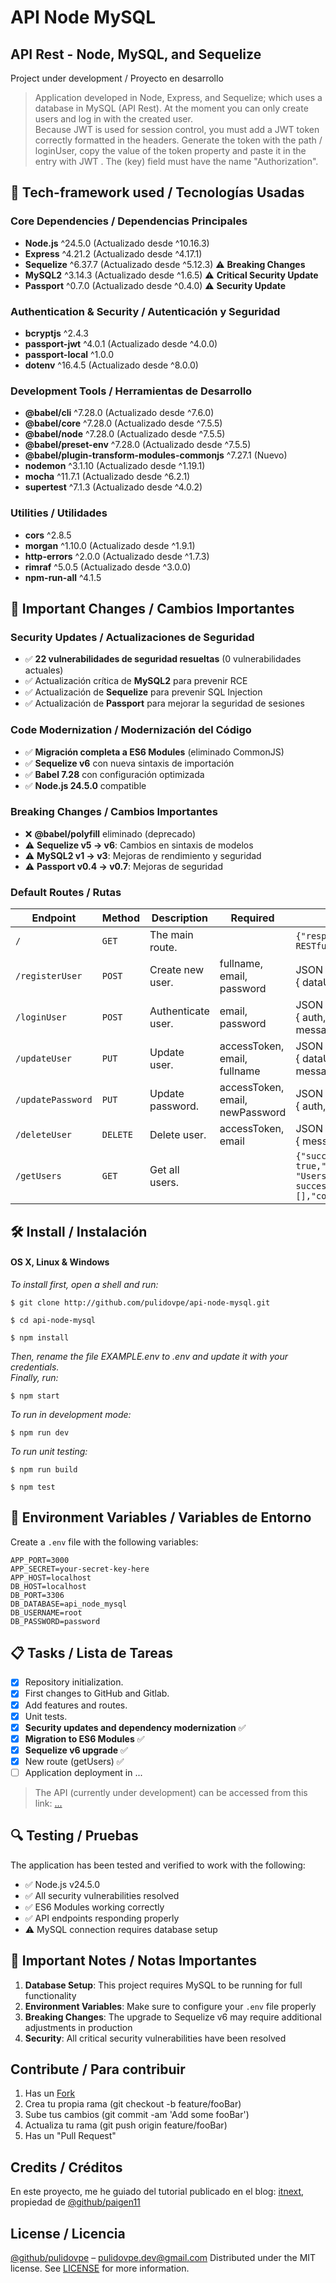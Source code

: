 # API Node MySQL
## API Rest - Node, MySQL, and Sequelize
Project under development / Proyecto en desarrollo
> Application developed in Node, Express, and Sequelize; which uses a database in MySQL (API Rest).
At the moment you can only create users and log in with the created user.\
> Because JWT is used for session control, you must add a JWT token correctly formatted in the headers. Generate the token with the path / loginUser, copy the value of the token property and paste it in the entry with JWT <token string>. The (key) field must have the name "Authorization".

## 🚀 Tech-framework used / Tecnologías Usadas

### Core Dependencies / Dependencias Principales
- **Node.js** ^24.5.0 (Actualizado desde ^10.16.3)
- **Express** ^4.21.2 (Actualizado desde ^4.17.1)
- **Sequelize** ^6.37.7 (Actualizado desde ^5.12.3) ⚠️ **Breaking Changes**
- **MySQL2** ^3.14.3 (Actualizado desde ^1.6.5) ⚠️ **Critical Security Update**
- **Passport** ^0.7.0 (Actualizado desde ^0.4.0) ⚠️ **Security Update**

### Authentication & Security / Autenticación y Seguridad
- **bcryptjs** ^2.4.3
- **passport-jwt** ^4.0.1 (Actualizado desde ^4.0.0)
- **passport-local** ^1.0.0
- **dotenv** ^16.4.5 (Actualizado desde ^8.0.0)

### Development Tools / Herramientas de Desarrollo
- **@babel/cli** ^7.28.0 (Actualizado desde ^7.6.0)
- **@babel/core** ^7.28.0 (Actualizado desde ^7.5.5)
- **@babel/node** ^7.28.0 (Actualizado desde ^7.5.5)
- **@babel/preset-env** ^7.28.0 (Actualizado desde ^7.5.5)
- **@babel/plugin-transform-modules-commonjs** ^7.27.1 (Nuevo)
- **nodemon** ^3.1.10 (Actualizado desde ^1.19.1)
- **mocha** ^11.7.1 (Actualizado desde ^6.2.1)
- **supertest** ^7.1.3 (Actualizado desde ^4.0.2)

### Utilities / Utilidades
- **cors** ^2.8.5
- **morgan** ^1.10.0 (Actualizado desde ^1.9.1)
- **http-errors** ^2.0.0 (Actualizado desde ^1.7.3)
- **rimraf** ^5.0.5 (Actualizado desde ^3.0.0)
- **npm-run-all** ^4.1.5

## 🔄 Important Changes / Cambios Importantes

### Security Updates / Actualizaciones de Seguridad
- ✅ **22 vulnerabilidades de seguridad resueltas** (0 vulnerabilidades actuales)
- ✅ Actualización crítica de **MySQL2** para prevenir RCE
- ✅ Actualización de **Sequelize** para prevenir SQL Injection
- ✅ Actualización de **Passport** para mejorar la seguridad de sesiones

### Code Modernization / Modernización del Código
- ✅ **Migración completa a ES6 Modules** (eliminado CommonJS)
- ✅ **Sequelize v6** con nueva sintaxis de importación
- ✅ **Babel 7.28** con configuración optimizada
- ✅ **Node.js 24.5.0** compatible

### Breaking Changes / Cambios Importantes
- ❌ **@babel/polyfill** eliminado (deprecado)
- ⚠️ **Sequelize v5 → v6**: Cambios en sintaxis de modelos
- ⚠️ **MySQL2 v1 → v3**: Mejoras de rendimiento y seguridad
- ⚠️ **Passport v0.4 → v0.7**: Mejoras de seguridad

### Default Routes / Rutas

| Endpoint | Method | Description | Required | Response |
| - | - | - | - | - |
| `/` | `GET` | The main route. | | `{"response":"Express RESTful API"}` |
| `/registerUser` | `POST` | Create new user. | fullname, email, password | JSON <br> { dataUser, message } |
| `/loginUser` | `POST` | Authenticate user. | email, password | JSON <br> { auth, dataUser, message } |
| `/updateUser` | `PUT` | Update user. | accessToken, email, fullname | JSON <br> { dataUser, auth, message } |
| `/updatePassword` | `PUT` | Update password. | accessToken, email, newPassword | JSON <br> { auth, message } |
| `/deleteUser` | `DELETE` | Delete user. | accessToken, email | JSON <br> { message } |
| `/getUsers` | `GET` | Get all users. | | `{"success": true,"message": "Users retrieved successfully","data": [],"count": 0}` |

## 🛠️ Install / Instalación
#### OS X, Linux & Windows
*To install first, open a shell and run:*
```Shell
$ git clone http://github.com/pulidovpe/api-node-mysql.git

$ cd api-node-mysql

$ npm install
```
*Then, rename the file EXAMPLE.env to .env and update it with your credentials.*
<br />
*Finally, run:*
```Shell
$ npm start
```
*To run in development mode:*
```Shell
$ npm run dev
```
*To run unit testing:*
```Shell
$ npm run build

$ npm test
```

## 🔧 Environment Variables / Variables de Entorno

Create a `.env` file with the following variables:
```env
APP_PORT=3000
APP_SECRET=your-secret-key-here
APP_HOST=localhost
DB_HOST=localhost
DB_PORT=3306
DB_DATABASE=api_node_mysql
DB_USERNAME=root
DB_PASSWORD=password
```

## 📋 Tasks / Lista de Tareas
- [x] Repository initialization.
- [x] First changes to GitHub and Gitlab.
- [x] Add features and routes.
- [x] Unit tests.
- [x] **Security updates and dependency modernization** ✅
- [x] **Migration to ES6 Modules** ✅
- [x] **Sequelize v6 upgrade** ✅
- [x] New route (getUsers) ✅
- [ ] Application deployment in ...

> The API (currently under development) can be accessed from this link: [...]()

## 🔍 Testing / Pruebas

The application has been tested and verified to work with the following:
- ✅ Node.js v24.5.0
- ✅ All security vulnerabilities resolved
- ✅ ES6 Modules working correctly
- ✅ API endpoints responding properly
- ⚠️ MySQL connection requires database setup

## 🚨 Important Notes / Notas Importantes

1. **Database Setup**: This project requires MySQL to be running for full functionality
2. **Environment Variables**: Make sure to configure your `.env` file properly
3. **Breaking Changes**: The upgrade to Sequelize v6 may require additional adjustments in production
4. **Security**: All critical security vulnerabilities have been resolved

## Contribute / Para contribuir
1. Has un [Fork](https://github.com/pulidovpe/api-node-mysql/fork)
2. Crea tu propia rama (git checkout -b feature/fooBar)
3. Sube tus cambios (git commit -am 'Add some fooBar')
4. Actualiza tu rama (git push origin feature/fooBar)
5. Has un "Pull Request"

## Credits / Créditos
En este proyecto, me he guiado del tutorial publicado en el blog:
[itnext](https://itnext.io/implementing-json-web-tokens-passport-js-in-a-javascript-application-with-react-b86b1f313436), propiedad de [@github/paigen11](https://github.com/paigen11)

## License / Licencia
[@github/pulidovpe](https://github.com/pulidovpe) – pulidovpe.dev@gmail.com
Distributed under the MIT license. See [LICENSE](LICENSE) for more information.
